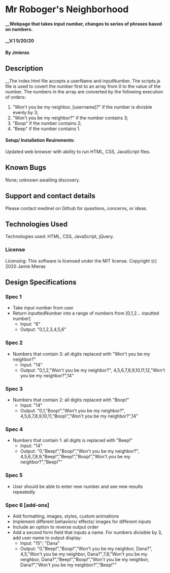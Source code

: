 # __Mr Roboger's Neighborhood__

#### __Webpage that takes input number, changes to series of phrases based on numbers.
#### __V.1 5/20/20

#### By **Jmieras**

## Description
__The index.html file accepts a userName and inputNumber. The scripts.js file is used to covert the number first to an array from 0 to the value of the number. The numbers in the array are converted by the following execution of orders:
1. "Won't you be my neighbor, [username]?" if the number is divisble evenly by 3; 
2. "Won't you be my neighbor?" if the number contains 3; 
3. "Boop" if the number contains 2; 
4. "Beep" if the number contains 1.

#### Setup/ Installation Reuirements: 
Updated web browser with ability to run HTML, CSS, JavaScript files. 

## Known Bugs
None; unknown awaiting discovery.

## Support and contact details
Please contact medinel on Github for questions, concerns, or ideas. 

## Technologies Used
Technologies used: HTML, CSS, JavaScript, jQuery.

### License 
Licensing: This software is licensed under the MIT license. 
Copyright (c) 2020 Jamie Mieras 


## Design Specifications
### Spec 1
* Take input number from user
* Return inputtedNumber into a range of numbers from [0,1,2... inputted number]
  * Input: "6"
  * Output: "0,1,2,3,4,5,6"

### Spec 2
* Numbers that contain 3: all digits replaced with "Won't you be my neighbor?"
  * Input: "14"
  * Output: "0,1,2,"Won't you be my neighbor?", 4,5,6,7,8,9,10,11,12,"Won't you be my neighbor?",14"

### Spec 3
* Numbers that contain 2: all digits replaced with "Boop!"
  * Input: "14"
  * Output: "0,1,"Boop!","Won't you be my neighbor?", 4,5,6,7,8,9,10,11,"Boop!","Won't you be my neighbor?",14"

### Spec 4
* Numbers that contain 1: all digits is replaced with "Beep!"
  * Input: "14"
  * Output: "0,"Beep!","Boop!","Won't you be my neighbor?", 4,5,6,7,8,9,"Beep!","Beep!","Boop!","Won't you be my neighbor?","Beep!""

### Spec 5
* User should be able to enter new number and see new results repeatedly 

### Spec 6 [add-ons]
* Add formatting, images, styles, custom animations
* Implement different behaviors/ effects/ images for different inputs
* Include an option to reverse output order
* Add a second form field that inputs a name. For numbers divisible by 3, add user name to output display: 
  * Input: "15"; "Dana"
  * Output: "0,"Beep!","Boop!","Won't you be my neighbor, Dana?", 4,5,"Won't you be my neighbor, Dana?",7,8,"Won't you be my neighbor, Dana?","Beep!","Boop!","Won't you be my neighbor, Dana?","Won't you be my neighbor?","Beep!""

